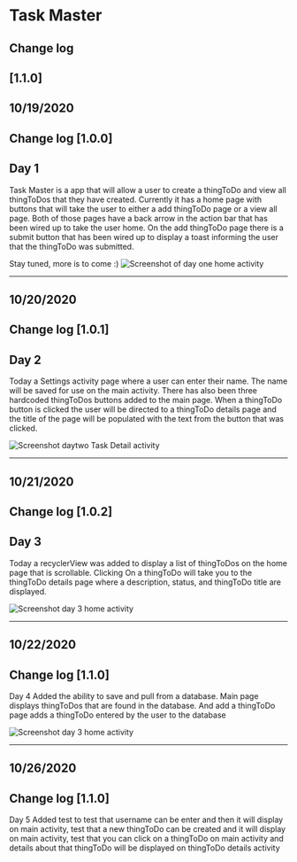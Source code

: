 # Task Master
## Change log
## [1.1.0]


## 10/19/2020
## Change log [1.0.0]
## Day 1
Task Master is a app that will allow a user to create a thingToDo and view all thingToDos that they have
created.
Currently it has a home page with buttons that will take the user to either a add thingToDo page or a
view all page. Both of those pages have a back arrow in the action bar that has been wired up to
take the user home. On the add thingToDo page there is a submit button that has been wired up to display
a toast informing the user that the thingToDo was submitted.

Stay tuned, more is to come :)
![Screenshot of day one home activity](screenshots/lab26Screenshot.PNG)

--------------------------
## 10/20/2020
## Change log [1.0.1]
## Day 2
Today a Settings activity page where a user can enter their name. The name will be saved for use on
the main activity. There has also been three hardcoded thingToDos buttons added to the main page. When a
thingToDo button is clicked the user will be directed to a thingToDo details page and the title of the page
will be populated with the text from the button that was clicked.

![Screenshot daytwo Task Detail activity](screenshots/lab27screenShot.PNG)

------------------------
## 10/21/2020
## Change log [1.0.2]
## Day 3
Today a recyclerView was added to display a list of thingToDos on the home page that is scrollable. Clicking
On a thingToDo will take you to the thingToDo details page where a description, status, and thingToDo title are displayed.

![Screenshot day 3 home activity](screenshots/Day3HomeScreenShot.PNG)

-----------------------
## 10/22/2020
## Change log [1.1.0]
Day 4
Added the ability to save and pull from a database. Main page displays thingToDos that are found in the database.
And add a thingToDo page adds a thingToDo entered by the user to the database

![Screenshot day 3 home activity](screenshots/Day4Screenshot)

-----------------------
## 10/26/2020
## Change log [1.1.0]
Day 5
Added test to test that username can be enter and then it will display on main activity,
test that a new thingToDo can be created and it will display on main activity,
test that you can click on a thingToDo on main activity and details about that thingToDo will be
displayed on thingToDo details activity








